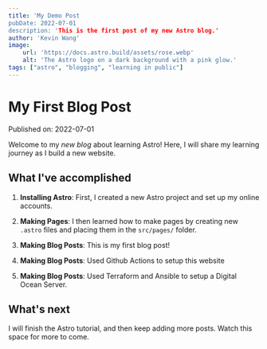 ```yaml
---
title: 'My Demo Post
pubDate: 2022-07-01
description: 'This is the first post of my new Astro blog.'
author: 'Kevin Wang'
image:
    url: 'https://docs.astro.build/assets/rose.webp'
    alt: 'The Astro logo on a dark background with a pink glow.'
tags: ["astro", "blogging", "learning in public"]
---
```

# My First Blog Post

Published on: 2022-07-01

Welcome to my _new blog_ about learning Astro! Here, I will share my learning journey as I build a new website.

## What I've accomplished

1. **Installing Astro**: First, I created a new Astro project and set up my online accounts.

2. **Making Pages**: I then learned how to make pages by creating new `.astro` files and placing them in the `src/pages/` folder.

3. **Making Blog Posts**: This is my first blog post!

4. **Making Blog Posts**: Used Github Actions to setup this website

5. **Making Blog Posts**: Used Terraform and Ansible to setup a Digital Ocean Server.

## What's next

I will finish the Astro tutorial, and then keep adding more posts. Watch this space for more to come.